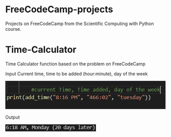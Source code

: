 # FreeCodeCamp-projects
Projects on FreeCodeCamp from the Scientific Computing with Python course.


# Time-Calculator
Time Calculator function based on the problem on FreeCodeCamp

Input Current time, time to be added (hour:minute), day of the week

![alt text](https://github.com/cyrillelanchua/FreeCodeCamp-projects/blob/main/Time-Calculator/input.jfif)

Output

![alt text](https://github.com/cyrillelanchua/FreeCodeCamp-projects/blob/main/Time-Calculator/output.jfif)
